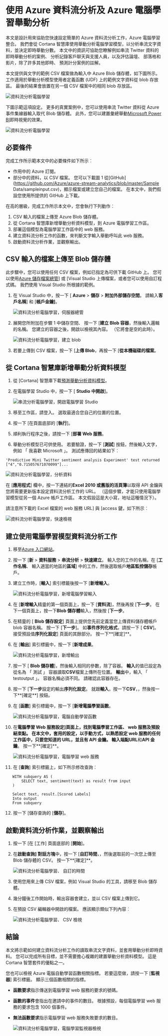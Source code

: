 <properties
    pageTitle="使用 Azure 資料流分析及 Azure 電腦學習舉動分析 |Microsoft Azure"
    description="如何使用中的資料流分析工作的使用者定義函數及電腦學習"
    keywords=""
    documentationCenter=""
    services="stream-analytics"
    authors="jeffstokes72"
    manager="jhubbard"
    editor="cgronlun"
/>


<tags 
    ms.service="stream-analytics" 
    ms.devlang="na" 
    ms.topic="article" 
    ms.tgt_pltfrm="na" 
    ms.workload="data-services" 
    ms.date="10/04/2016" 
    ms.author="jeffstok"
/>

# <a name="sentiment-analysis-by-using-azure-stream-analytics-and-azure-machine-learning"></a>使用 Azure 資料流分析及 Azure 電腦學習舉動分析 #

本文是設計用來協助您快速設定簡單的 Azure 資料流分析工作，Azure 電腦學習整合。 我們會從 Cortana 智慧庫使用舉動分析電腦學習模型，以分析串流文字資料，並決定即時舉動分數。 本文中的資訊可協助您瞭解例如串流 Twitter 資料的即時舉動分析的案例、 分析記錄客戶聊天與支援人員，以及評估論壇、 部落格和影片，除了許多其他即時、 預測計分案例的註解。

本文提供與文字的範例 CSV 檔案做為輸入中 Azure Blob 儲存體，如下圖所示。 工作適用於舉動分析模型使用者定義函數 (UDF) 上的範例文字資料從 blob 存放區。 最後的結果會放置在另一個 CSV 檔案中的相同 blob 存放區。 

![資料流分析電腦學習](./media/stream-analytics-machine-learning-integration-tutorial/stream-analytics-machine-learning-integration-tutorial-figure-2.png)  

下圖示範這項設定。 更多的真實案例中，您可以使用串流 Twitter 資料從 Azure 事件集線器輸入取代 Blob 儲存體。 此外，您可以建置彙總舉動[Microsoft Power BI](https://powerbi.microsoft.com/)即時視覺的效果。    

![資料流分析電腦學習](./media/stream-analytics-machine-learning-integration-tutorial/stream-analytics-machine-learning-integration-tutorial-figure-1.png)  

## <a name="prerequisites"></a>必要條件

完成工作所示範本文中的必要條件如下所示︰

-   作用中的 Azure 訂閱。
-   部分中的資料，以 CSV 檔案。 您可以下載圖 1 從[GitHub](https://github.com/Azure/azure-stream-analytics/blob/master/Sample Data/sampleinput.csv)，顯示檔案或建立您自己的檔案。 在本文中，我們假設您使用所提供的 GitHub 上下載。

在高的層級，完成工作所示本文中，您會執行下列動作︰

1.  CSV 輸入的檔案上傳至 Azure Blob 儲存體。
2.  從 Cortana 智慧庫新增舉動分析資料模型，到 Azure 電腦學習工作區。
3.  部署這個模型為電腦學習工作區中的 web 服務。
4.  建立資料流分析工作的函數，來判斷文字輸入舉動呼叫此 web 服務。
5.  啟動資料流分析作業，並觀察輸出。

## <a name="upload-the-csv-input-file-to-blob-storage"></a>CSV 輸入的檔案上傳至 Blob 儲存體

此步驟中，您可以使用任何 CSV 檔案，例如已指定為可供下載 GitHub 上。 您可以使用[Azure 儲存檔案總管](http://storageexplorer.com/)] 或 [Visual Studio 上傳檔案，或者您可以使用自訂程式碼。 我們使用 Visual Studio 所根據的範例。

1.  在 Visual Studio 中，按一下 [ **Azure** > **儲存** > **附加外部儲存空間**。 請輸入**客戶名稱**] 和 [**帳戶金鑰]**。  

    ![資料流分析電腦學習，伺服器總管](./media/stream-analytics-machine-learning-integration-tutorial/stream-analytics-machine-learning-integration-tutorial-server-explorer.png)  

2.  展開您所附加在步驟 1 中儲存空間、 按一下 [**建立 Blob 容器**，然後輸入邏輯的名稱。 您建立的容器之後，開啟以檢視其內容。 （它將會是空的此時）。  

    ![資料流分析電腦學習，建立 blob](./media/stream-analytics-machine-learning-integration-tutorial/stream-analytics-machine-learning-integration-tutorial-create-blob.png)  

3.  若要上傳到 CSV 檔案，按一下 [**上傳 Blob**，再按一下 [**從本機磁碟的檔案**。  

## <a name="add-the-sentiment-analytics-model-from-the-cortana-intelligence-gallery"></a>從 Cortana 智慧庫新增舉動分析資料模型

1.  從 [Cortana] 智慧庫下載[預測舉動分析資料模型](https://gallery.cortanaintelligence.com/Experiment/Predictive-Mini-Twitter-sentiment-analysis-Experiment-1)。  
2.  在電腦學習 Studio 中，按一下 [ **Studio 中開啟**]。  

    ![串流分析電腦學習，開啟電腦學習 Studio](./media/stream-analytics-machine-learning-integration-tutorial/stream-analytics-machine-learning-integration-tutorial-open-ml-studio.png)  

3.  移至工作區，請登入。 選取最適合您自己的位置的位置。
4.  按一下 [在頁面底部的 [**執行**]。  
5.  順利執行程序之後，請按一下 [**部署 Web 服務**。
6.  舉動分析模型已可供使用。 若要驗證，按一下 [**測試**] 按鈕，然後輸入文字，例如 「 我喜歡 Microsoft 」。 測試應傳回的結果如下︰

`'Predictive Mini Twitter sentiment analysis Experiment' test returned ["4","0.715057671070099"]...`  

![資料流分析電腦學習，分析資料](./media/stream-analytics-machine-learning-integration-tutorial/stream-analytics-machine-learning-integration-tutorial-analysis-data.png)  

在 [**應用程式**] 欄中，按一下連結的**Excel 2010 或舊版的活頁簿**以取得 API 金鑰與您將需要更新版本設定資料流分析工作的 URL。 （這個步驟，才能只使用電腦學習模型從另一個 Azure 帳戶工作區。 本文假設這是大小寫，地址這種情況下）。  

請注意所下載的 Excel 檔案的 web 服務 URL] 與 [access 鍵，如下所示︰  

![資料流分析電腦學習，快速檢視](./media/stream-analytics-machine-learning-integration-tutorial/stream-analytics-machine-learning-integration-tutorial-quick-glance.png)  

## <a name="create-a-stream-analytics-job-that-uses-the-machine-learning-model"></a>建立使用電腦學習模型資料流分析工作

1.  移至[Azure 入口網站](https://manage.windowsazure.com)。  
2.  按一下 [**新** > **資料服務** > **串流分析** > **快速建立**。 輸入您的工作的名稱，在 [**工作名稱**、 輸入適當的地區的**區域**] 中的工作，然後選取帳戶**地區監控儲存**帳戶。    
3.  建立工作時，[**輸入**] 索引標籤後按一下 [**新增輸入**。  

    ![資料流分析電腦學習，新增電腦學習輸入](./media/stream-analytics-machine-learning-integration-tutorial/stream-analytics-machine-learning-integration-tutorial-add-input-screen.png)  

4.  在 [**新增輸入**精靈的第一個頁面上，按一下 [**資料流**]，然後再按 [**下一步**。 在下一個頁面上，按一下**Blob 儲存體**輸入，然後按 [**下一步**。  
5.  在精靈的 [ **Blob 儲存設定**] 頁面上提供您先前定義當您上傳資料儲存體帳戶 blob 容器名稱。 按一下 [**下一步**]。 如**事件序列化格式**，請按一下 [ **CSV**]。 接受預設值**序列化設定**] 頁面的其餘部分。 按一下**[確定]**。  
6.  在 [**輸出**] 索引標籤中，按一下 [**新增成果**。  

    ![資料流分析電腦學習，新增輸出](./media/stream-analytics-machine-learning-integration-tutorial/stream-analytics-machine-learning-integration-tutorial-add-output-screen.png)  

7.  按一下 [ **Blob 儲存體**]，然後輸入相同的參數，除了容器。 **輸入**的值已設定為從名為 「 測試 」 容器讀取**CSV**檔案上傳所在位置。 **輸出**中，輸入 「 testoutput 」。 容器名稱必須不同。 請確認此容器存在。     
8.  按一下 [**下一步**設定的輸出**序列化設定**。 就跟**輸入**，按一下**CSV**，，然後按一下**[確定**] 按鈕。
9.  在 [**函數**] 索引標籤中，按一下 [**新增電腦學習函數**。  

    ![資料流分析電腦學習，電腦自動學習函數](./media/stream-analytics-machine-learning-integration-tutorial/stream-analytics-machine-learning-integration-tutorial-add-ml-function.png)  

10. 在**電腦學習 Web 服務設定]**頁面上，找到電腦學習工作區、 web 服務及預設結束點。 在本文中，套用的設定，以手動方式，以熟悉設定 web 服務的任何工作區中，只要您知道的 URL，並且有 API 金鑰。 輸入端點**URL**和**API 金鑰**。 按一下**[確定]**。    

    ![資料流分析電腦學習，電腦學習 web 服務](./media/stream-analytics-machine-learning-integration-tutorial/stream-analytics-machine-learning-integration-tutorial-ml-web-service.png)    

11. 在 [**查詢**] 索引標籤上，如下所示修改查詢︰    

 ```
    WITH subquery AS (  
        SELECT text, sentiment(text) as result from input  
    )  
 
    Select text, result.[Scored Labels]  
    Into output  
    From subquery  
 ```    
12. 按一下 [儲存查詢的 [**儲存**]。

## <a name="start-the-stream-analytics-job-and-observe-the-output"></a>啟動資料流分析作業，並觀察輸出

1.  按一下 [在 [工作] 頁面底部的 [**開始**]。
2.  在**啟動查詢] 對話方塊**中，按一下 [**自訂時間**，，然後選取前的一次您上傳至 Blob 儲存體的 CSV。 按一下**[確定]**。  

    ![資料流分析電腦學習、 自訂的時間](./media/stream-analytics-machine-learning-integration-tutorial/stream-analytics-machine-learning-integration-tutorial-custom-time.png)  

3.  使用您用來上傳 CSV 檔案，例如 Visual Studio 的工具，請移至 Blob 儲存體。
4.  幾分鐘後工作開始時，輸出容器會建立，並以 CSV 檔案上傳到它。  
5.  在預設 CSV 編輯器中開啟的檔案。 應該顯示類似下列內容︰  

    ![資料流分析電腦學習、 CSV 檢視](./media/stream-analytics-machine-learning-integration-tutorial/stream-analytics-machine-learning-integration-tutorial-csv-view.png)  

## <a name="conclusion"></a>結論

本文將示範如何建立資料流分析工作的讀取串流文字資料，並套用舉動分析即時資料。 您可以完成所有目標，並不需要擔心複雜的建置舉動分析資料模型。 這是 Cortana 智慧套件的優點之一。

您也可以檢視 Azure 電腦自動學習函數相關指標。 若要這麼做，請按一下 [**監視器**] 索引標籤。 顯示三個函數相關的指標。  

- **函數要求**指示傳送到電腦學習 web 服務的要求的號碼。  
- **函數的事件**會指出在邀請中的事件的數目。 根據預設，每個電腦學習 web 服務的要求包含 1000 個事件。  
- **無法函數要求**指示電腦學習 web 服務失敗要求的數目。  

    ![資料流分析電腦學習，電腦學習監視器檢視](./media/stream-analytics-machine-learning-integration-tutorial/stream-analytics-machine-learning-integration-tutorial-ml-monitor-view.png)  

